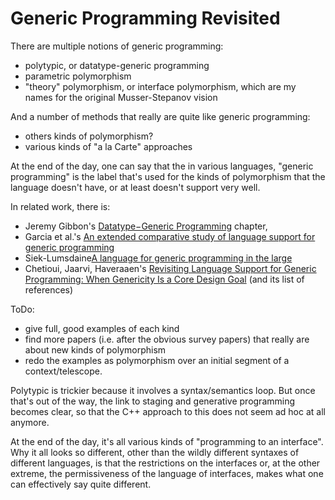 # Generic Programming Revisited

There are multiple notions of generic programming:
- polytypic, or datatype-generic programming
- parametric polymorphism
- "theory" polymorphism, or interface polymorphism, which are my names for the original Musser-Stepanov vision

And a number of methods that really are quite like generic programming:
- others kinds of polymorphism?
- various kinds of "a la Carte" approaches

At the end of the day, one can say that the in various languages, "generic programming" is 
the label that's used for the kinds of polymorphism that the language doesn't have, or at least
doesn't support very well.

In related work, there is:
- Jeremy Gibbon's [Datatype−Generic Programming](https://www.cs.ox.ac.uk/publications/publication1397-abstract.html) chapter, 
- Garcia et al.'s [An extended comparative study of language support for generic programming](https://www.cambridge.org/core/journals/journal-of-functional-programming/article/an-extended-comparative-study-of-language-support-for-generic-programming/C97D5964ECC2E651EEF9A70BC50600A6) 
- Siek-Lumsdaine[A language for generic programming in the large](https://www.sciencedirect.com/science/article/pii/S0167642308001123)
- Chetioui, Jaarvi, Haveraaen's [Revisiting Language Support for Generic Programming: When Genericity Is a Core Design Goal](https://arxiv.org/abs/2211.01678) (and its list of references)

ToDo:
- give full, good examples of each kind
- find more papers (i.e. after the obvious survey papers) that really are about new kinds of polymorphism
- redo the examples as polymorphism over an initial segment of a context/telescope.

Polytypic is trickier because it involves a syntax/semantics loop. But once that's out of the way,
the link to staging and generative programming becomes clear, so that the C++ approach to this
does not seem ad hoc at all anymore.

At the end of the day, it's all various kinds of "programming to an interface". Why it all looks so
different, other than the wildly different syntaxes of different languages, is that the restrictions
on the interfaces or, at the other extreme, the permissiveness of the language of interfaces, makes
what one can effectively say quite different.
